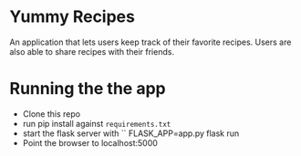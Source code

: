 # Yummy Recipes

An application that lets users keep track of their favorite recipes.
Users are also able to share recipes with their friends.

#  Running the the app
- Clone this repo
- run pip install against `requirements.txt`
- start the flask server with ``
   FLASK_APP=app.py flask run
- Point the browser to localhost:5000
